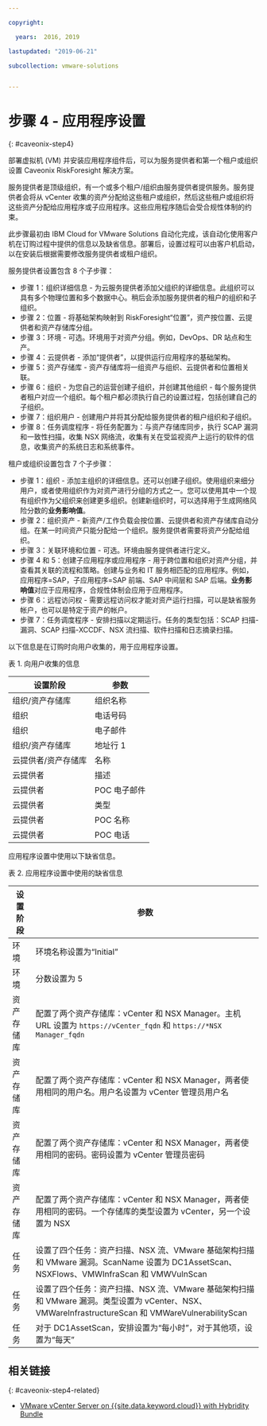 ```yaml
---

copyright:

  years:  2016, 2019

lastupdated: "2019-06-21"

subcollection: vmware-solutions


---
```


# 步骤 4 - 应用程序设置
{: #caveonix-step4}

部署虚拟机 (VM) 并安装应用程序组件后，可以为服务提供者和第一个租户或组织设置 Caveonix RiskForesight 解决方案。

服务提供者是顶级组织，有一个或多个租户/组织由服务提供者提供服务。服务提供者会将从 vCenter 收集的资产分配给这些租户或组织，然后这些租户或组织将这些资产分配给应用程序或子应用程序。这些应用程序随后会受合规性体制的约束。

此步骤最初由 IBM Cloud for VMware Solutions 自动化完成，该自动化使用客户机在订购过程中提供的信息以及缺省信息。部署后，设置过程可以由客户机启动，以在安装后根据需要修改服务提供者或租户组织。

服务提供者设置包含 8 个子步骤：
-	步骤 1：组织详细信息 - 为云服务提供者添加父组织的详细信息。此组织可以具有多个物理位置和多个数据中心。稍后会添加服务提供者的租户的组织和子组织。
-	步骤 2：位置 - 将基础架构映射到 RiskForesight“位置”，资产按位置、云提供者和资产存储库分组。
-	步骤 3：环境 - 可选。环境用于对资产分组。例如，DevOps、DR 站点和生产。
-	步骤 4：云提供者 - 添加“提供者”，以提供运行应用程序的基础架构。
-	步骤 5：资产存储库 - 资产存储库将一组资产与组织、云提供者和位置相关联。
-	步骤 6：组织 - 为您自己的运营创建子组织，并创建其他组织 - 每个服务提供者租户对应一个组织。每个租户都必须执行自己的设置过程，包括创建自己的子组织。
-	步骤 7：组织用户 - 创建用户并将其分配给服务提供者的租户组织和子组织。
-	步骤 8：任务调度程序 - 将任务配置为：与资产存储库同步，执行 SCAP 漏洞和一致性扫描，收集 NSX 网络流，收集有关在受监视资产上运行的软件的信息，收集资产的系统日志和系统事件。

租户或组织设置包含 7 个子步骤：

- 步骤 1：组织 - 添加主组织的详细信息。还可以创建子组织。使用组织来细分用户，或者使用组织作为对资产进行分组的方式之一。您可以使用其中一个现有组织作为父组织来创建更多组织。创建新组织时，可以选择用于生成网络风险分数的**业务影响值**。
- 步骤 2：组织资产 - 新资产/工作负载会按位置、云提供者和资产存储库自动分组。在某一时间资产只能分配给一个组织。服务提供者需要将资产分配给组织。
- 步骤 3：关联环境和位置 - 可选。环境由服务提供者进行定义。
- 步骤 4 和 5：创建子应用程序或应用程序 - 用于跨位置和组织对资产分组，并查看其关联的流程和策略。创建与业务和 IT 服务相匹配的应用程序。例如，应用程序=SAP，子应用程序=SAP 前端、SAP 中间层和 SAP 后端。**业务影响值**对应于应用程序，合规性体制会应用于应用程序。
- 步骤 6：远程访问权 - 需要远程访问权才能对资产运行扫描，可以是缺省服务帐户，也可以是特定于资产的帐户。
- 步骤 7：任务调度程序 - 安排扫描以定期运行。任务的类型包括：SCAP 扫描-漏洞、SCAP 扫描-XCCDF、NSX 流扫描、软件扫描和日志摘录扫描。

以下信息是在订购时向用户收集的，用于应用程序设置。

表 1. 向用户收集的信息

|设置阶段|参数|
|---|---|
|组织/资产存储库|组织名称|
|组织|电话号码|
|组织|电子邮件|
|组织/资产存储库|地址行 1|
|云提供者/资产存储库|名称|
|云提供者|描述|
|云提供者|POC 电子邮件|
|云提供者|类型|
|云提供者|POC 名称|
|云提供者|POC 电话|

应用程序设置中使用以下缺省信息。

表 2. 应用程序设置中使用的缺省信息

|设置阶段|参数|
|---|---|
|环境|环境名称设置为“Initial”|
|环境|分数设置为 5|
|资产存储库|配置了两个资产存储库：vCenter 和 NSX Manager。主机 URL 设置为 `https://vCenter_fqdn` 和 `https://*NSX Manager_fqdn`|
|资产存储库|配置了两个资产存储库：vCenter 和 NSX Manager，两者使用相同的用户名。用户名设置为 vCenter 管理员用户名|
|资产存储库|配置了两个资产存储库：vCenter 和 NSX Manager，两者使用相同的密码。密码设置为 vCenter 管理员密码
|资产存储库|配置了两个资产存储库：vCenter 和 NSX Manager，两者使用相同的密码。一个存储库的类型设置为 vCenter，另一个设置为 NSX
|任务|设置了四个任务：资产扫描、NSX 流、VMware 基础架构扫描和 VMware 漏洞。ScanName 设置为 DC1AssetScan、NSXFlows、VMWInfraScan 和 VMWVulnScan|
|任务|设置了四个任务：资产扫描、NSX 流、VMware 基础架构扫描和 VMware 漏洞。类型设置为 vCenter、NSX、VMWareInfrastructureScan 和 VMWareVulnerabilityScan|
|任务|对于 DC1AssetScan，安排设置为“每小时”，对于其他项，设置为“每天”|

## 相关链接
{: #caveonix-step4-related}

* [VMware vCenter Server on {{site.data.keyword.cloud}} with Hybridity Bundle](/docs/services/vmwaresolutions/archiref/vcs?topic=vmware-solutions-vcs-hybridity-intro)
